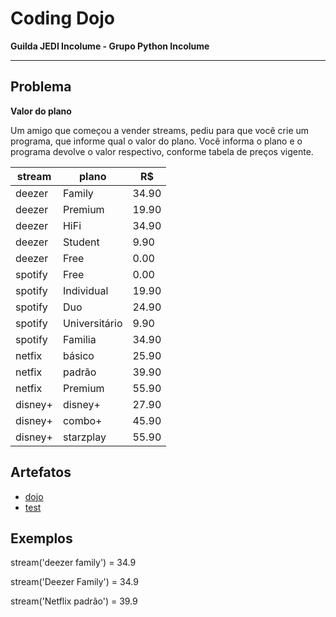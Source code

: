# Coding Dojo

**Guilda JEDI Incolume - Grupo Python Incolume**

---

## Problema

**Valor do plano**

Um amigo que começou a vender streams, pediu para que você crie um programa, que informe qual o valor do plano.
Você informa o plano e o programa
devolve o valor respectivo, conforme tabela de preços vigente.

|stream|plano|R$|
|---|----|----|
|deezer|Family | 34.90|
|deezer|Premium | 19.90|
|deezer|HiFi | 34.90|
|deezer|Student | 9.90|
|deezer|Free | 0.00|
|spotify|Free | 0.00|
|spotify|Individual | 19.90|
|spotify|Duo | 24.90|
|spotify|Universitário | 9.90|
|spotify|Familia| 34.90|
|netfix|básico| 25.90|
|netfix|padrão| 39.90|
|netfix|Premium| 55.90|
|disney+|disney+| 27.90|
|disney+|combo+| 45.90|
|disney+|starzplay| 55.90|

## Artefatos

- [dojo](./dojo20220905.py)
- [test](./test_20220905.py)

## Exemplos

stream('deezer family') = 34.9

stream('Deezer Family') = 34.9

stream('Netflix padrão') = 39.9
